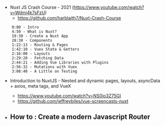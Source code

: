
- Nuxt JS Crash Course - 2021 (https://www.youtube.com/watch?v=Wdmi4k7sFzU)
  - https://github.com/harblaith7/Nuxt-Crash-Course

```
    0:00 - Intro
    4:50 - What is Nuxt?
    19:30 - Create a Nuxt App
    28:38 - Components
    1:22:13 - Routing & Pages
    1:42:10 - Vuex State & Getters
    2:16:00 - Layouts
    2:29:20 - Fetching Data
    2:44:21 - Adding Vue Libraries with Plugins
    2:56:32 - Mutations with Vuex
    3:08:40 - A Little on Testing
```
- Introduction to NuxtJS - Nested and dynamic pages, layouts, asyncData + axios, meta tags, and VueX
    - https://www.youtube.com/watch?v=NS0io3Z75GI
    - https://github.com/jeffreybiles/vue-screencasts-nuxt


- How to : Create a modern Javascript Router
    - 